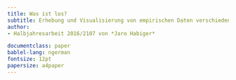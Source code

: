 ```yaml
---
title: Was ist los?
subtitle: Erhebung und Visualisierung von empirischen Daten verschiedener Internet-Zeitungen
author:
- Halbjahresarbeit 2016/2107 von *Jaro Habiger*

documentclass: paper
bablel-lang: ngerman
fontsize: 12pt
papersize: a4paper
---
```

